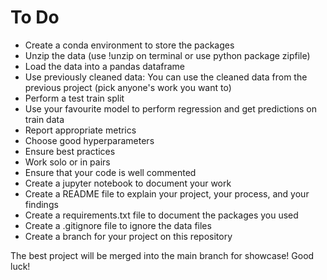 # To Do
- Create a conda environment to store the packages
- Unzip the data (use !unzip on terminal or use python package zipfile)
- Load the data into a pandas dataframe
- Use previously cleaned data: You can use the cleaned data from the previous project (pick anyone's work you want to)
- Perform a test train split
- Use your favourite model to perform regression and get predictions on train data
- Report appropriate metrics
- Choose good hyperparameters
- Ensure best practices
- Work solo or in pairs
- Ensure that your code is well commented
- Create a jupyter notebook to document your work
- Create a README file to explain your project, your process, and your findings
- Create a requirements.txt file to document the packages you used
- Create a .gitignore file to ignore the data files
- Create a branch for your project on this repository

The best project will be merged into the main branch for showcase! Good luck!